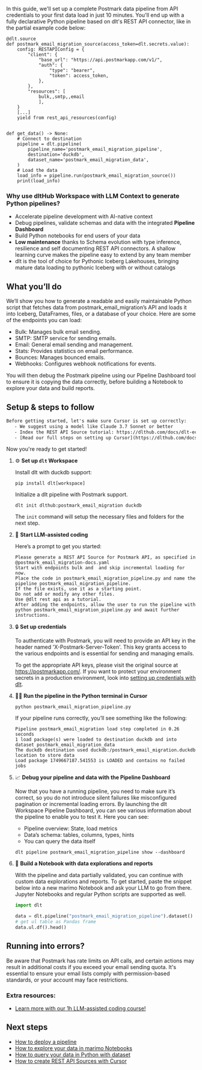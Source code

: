 In this guide, we'll set up a complete Postmark data pipeline from API credentials to your first data load in just 10 minutes. You'll end up with a fully declarative Python pipeline based on dlt's REST API connector, like in the partial example code below:

```python-outcome
@dlt.source
def postmark_email_migration_source(access_token=dlt.secrets.value):
    config: RESTAPIConfig = {
        "client": {
            "base_url": "https://api.postmarkapp.com/v1/",
            "auth": {
                "type": "bearer",
                "token": access_token,
            },
        },
        "resources": [
            bulk,,smtp,,email
            ],
    }
    [...]
    yield from rest_api_resources(config)


def get_data() -> None:
    # Connect to destination
    pipeline = dlt.pipeline(
        pipeline_name='postmark_email_migration_pipeline',
        destination='duckdb',
        dataset_name='postmark_email_migration_data', 
    )
    # Load the data
    load_info = pipeline.run(postmark_email_migration_source())
    print(load_info) 
```

### Why use dltHub Workspace with LLM Context to generate Python pipelines?

- Accelerate pipeline development with AI-native context
- Debug pipelines, validate schemas and data with the integrated **Pipeline Dashboard**
- Build Python notebooks for end users of your data
- **Low maintenance** thanks to Schema evolution with type inference, resilience and self documenting REST API connectors. A shallow learning curve makes the pipeline easy to extend by any team member
- dlt is the tool of choice for Pythonic Iceberg Lakehouses, bringing mature data loading to pythonic Iceberg with or without catalogs

## What you’ll do

We’ll show you how to generate a readable and easily maintainable Python script that fetches data from postmark_email_migration’s API and loads it into Iceberg, DataFrames, files, or a database of your choice. Here are some of the endpoints you can load:

- Bulk: Manages bulk email sending.
- SMTP: SMTP service for sending emails.
- Email: General email sending and management.
- Stats: Provides statistics on email performance.
- Bounces: Manages bounced emails.
- Webhooks: Configures webhook notifications for events.

You will then debug the Postmark pipeline using our Pipeline Dashboard tool to ensure it is copying the data correctly, before building a Notebook to explore your data and build reports.

## Setup & steps to follow

```default
Before getting started, let's make sure Cursor is set up correctly:
   - We suggest using a model like Claude 3.7 Sonnet or better
   - Index the REST API Source tutorial: https://dlthub.com/docs/dlt-ecosystem/verified-sources/rest_api/ and add it to context as **@dlt rest api**
   - [Read our full steps on setting up Cursor](https://dlthub.com/docs/dlt-ecosystem/llm-tooling/cursor-restapi#23-configuring-cursor-with-documentation)
```

Now you're ready to get started!

1. ⚙️ **Set up `dlt` Workspace**
    
    Install dlt with duckdb support:
    ```shell
    pip install dlt[workspace]
    ```

    Initialize a dlt pipeline with Postmark support.
    ```shell
    dlt init dlthub:postmark_email_migration duckdb
    ```

    The `init` command will setup the necessary files and folders for the next step.
    
2. 🤠 **Start LLM-assisted coding**
    
    Here’s a prompt to get you started:
    
    ```prompt
    Please generate a REST API Source for Postmark API, as specified in @postmark_email_migration-docs.yaml 
    Start with endpoints bulk and  and skip incremental loading for now. 
    Place the code in postmark_email_migration_pipeline.py and name the pipeline postmark_email_migration_pipeline. 
    If the file exists, use it as a starting point. 
    Do not add or modify any other files. 
    Use @dlt rest api as a tutorial. 
    After adding the endpoints, allow the user to run the pipeline with python postmark_email_migration_pipeline.py and await further instructions.
    ```

    
3. 🔒 **Set up credentials** 
    
    To authenticate with Postmark, you will need to provide an API key in the header named 'X-Postmark-Server-Token'. This key grants access to the various endpoints and is essential for sending and managing emails.
    
    To get the appropriate API keys, please visit the original source at https://postmarkapp.com/.
    If you want to protect your environment secrets in a production environment, look into [setting up credentials with dlt](https://dlthub.com/docs/walkthroughs/add_credentials).
    
4. 🏃‍♀️ **Run the pipeline in the Python terminal in Cursor**
    
    ```shell
    python postmark_email_migration_pipeline.py
    ```
    
    If your pipeline runs correctly, you’ll see something like the following:
    
    ```shell
    Pipeline postmark_email_migration load step completed in 0.26 seconds
    1 load package(s) were loaded to destination duckdb and into dataset postmark_email_migration_data
    The duckdb destination used duckdb:/postmark_email_migration.duckdb location to store data
    Load package 1749667187.541553 is LOADED and contains no failed jobs
    ```
    
5. 📈 **Debug your pipeline and data with the Pipeline Dashboard**

    Now that you have a running pipeline, you need to make sure it’s correct, so you do not introduce silent failures like misconfigured pagination or incremental loading errors. By launching the dlt Workspace Pipeline Dashboard, you can see various information about the pipeline to enable you to test it. Here you can see:
    - Pipeline overview: State, load metrics
    - Data’s schema: tables, columns, types, hints
    - You can query the data itself
    
    ```shell
    dlt pipeline postmark_email_migration_pipeline show --dashboard
    ```
    
6. 🐍 **Build a Notebook with data explorations and reports**

    With the pipeline and data partially validated, you can continue with custom data explorations and reports. To get started, paste the snippet below into a new marimo Notebook and ask your LLM to go from there. Jupyter Notebooks and regular Python scripts are supported as well.

    
    ```python
    import dlt

   data = dlt.pipeline("postmark_email_migration_pipeline").dataset()
   # get ul table as Pandas frame
   data.ul.df().head()
    ```

## Running into errors?

Be aware that Postmark has rate limits on API calls, and certain actions may result in additional costs if you exceed your email sending quota. It's essential to ensure your email lists comply with permission-based standards, or your account may face restrictions.

### Extra resources:

- [Learn more with our 1h LLM-assisted coding course!](https://www.youtube.com/watch?v=GGid70rnJuM)

## Next steps

- [How to deploy a pipeline](https://dlthub.com/docs/walkthroughs/deploy-a-pipeline)
- [How to explore your data in marimo Notebooks](https://dlthub.com/docs/general-usage/dataset-access/marimo)
- [How to query your data in Python with dataset](https://dlthub.com/docs/general-usage/dataset-access/dataset)
- [How to create REST API Sources with Cursor](https://dlthub.com/docs/dlt-ecosystem/llm-tooling/cursor-restapi)